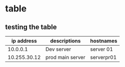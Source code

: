 # table

## testing the table


| ip address   |    descriptions   |  hostnames |
| ------------ | ----------------- | ---------- |
| 10.0.0.1     |  Dev server       | server 01  |
| 10.255.30.12 |  prod main server | serverpr01 |

